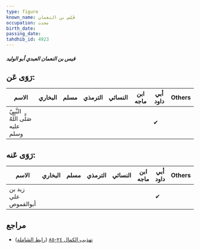```yaml
---
type: figure
known_name: قَيْس بن النعمان
occupation: محدث
birth_date:
passing_date:
tahdhib_id: 4923
---
```

##### قيس بن النعمان العبدي أبو الوليد

## رَوَى عَن:
| الاسم                              | البخاري | مسلم | الترمذي | النسائي | ابن ماجه | أبي داود | Others |
| ---------------------------------- | ------- | ---- | ------- | ------- | -------- | -------- | ------ |
| النَّبِيّ صَلَّى اللَّهُ عليه وسلم |         |      |         |         |          | ✔        |        |
## رَوَى عَنه:
| الاسم                | البخاري | مسلم | الترمذي | النسائي | ابن ماجه | أبي داود | Others |
| -------------------- | ------- | ---- | ------- | ------- | -------- | -------- | ------ |
| زيد بن علي أبوالقموص |         |      |         |         |          | ✔        |        |
## مراجع
- [تهذيب الكمال ٢٤-٨٥](obsidian://open?vault=Tahdhib-al-Kamal&file=Figures/٤٩٢٣-قيس%20بن%20النعمان%20العبدي%20أبو%20الوليد) ([رابط الشاملة](https://shamela.ws/book/3722/12597))